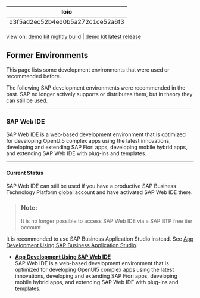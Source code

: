 <!-- loiod3f5ad2ec52b4ed0b5a272c1ce52a6f3 -->

| loio |
| -----|
| d3f5ad2ec52b4ed0b5a272c1ce52a6f3 |

<div id="loio">

view on: [demo kit nightly build](https://sdk.openui5.org/nightly/#/topic/d3f5ad2ec52b4ed0b5a272c1ce52a6f3) | [demo kit latest release](https://sdk.openui5.org/topic/d3f5ad2ec52b4ed0b5a272c1ce52a6f3)</div>

## Former Environments

This page lists some development environments that were used or recommended before.

The following SAP development environments were recommended in the past. SAP no longer actively supports or distributes them, but in theory they can still be used.

***

<a name="loiod3f5ad2ec52b4ed0b5a272c1ce52a6f3__section_g2f_qd2_wmb"/>

### SAP Web IDE

SAP Web IDE is a web-based development environment that is optimized for developing OpenUI5 complex apps using the latest innovations, developing and extending SAP Fiori apps, developing mobile hybrid apps, and extending SAP Web IDE with plug-ins and templates.

***

#### Current Status

SAP Web IDE can still be used if you have a productive SAP Business Technology Platform global account and have activated SAP Web IDE there.

> ### Note:  
> It is no longer possible to access SAP Web IDE via a SAP BTP free tier account.

It is recommended to use SAP Business Application Studio instead. See [App Development Using SAP Business Application Studio](App_Development_Using_SAP_Business_Application_Studio_6bbad66.md).

-   **[App Development Using SAP Web IDE](App_Development_Using_SAP_Web_IDE_13ced94.md "SAP Web IDE is a web-based development environment that is optimized for developing OpenUI5 complex apps using the latest innovations, developing and extending SAP Fiori apps, developing mobile hybrid apps, and extending SAP Web IDE with plug-ins and templates.")**  
SAP Web IDE is a web-based development environment that is optimized for developing OpenUI5 complex apps using the latest innovations, developing and extending SAP Fiori apps, developing mobile hybrid apps, and extending SAP Web IDE with plug-ins and templates.

